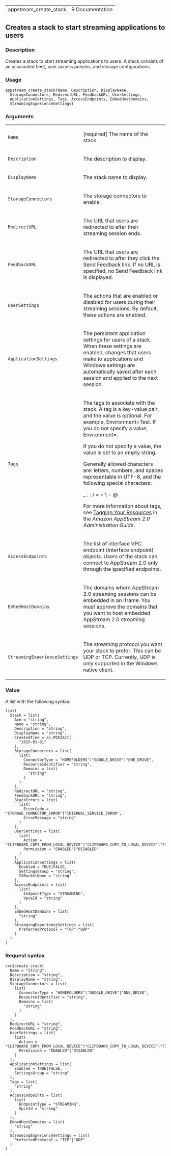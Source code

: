 <table style="width: 100%;">
<tbody>
<tr class="odd">
<td>appstream_create_stack</td>
<td style="text-align: right;">R Documentation</td>
</tr>
</tbody>
</table>

## Creates a stack to start streaming applications to users

### Description

Creates a stack to start streaming applications to users. A stack
consists of an associated fleet, user access policies, and storage
configurations.

### Usage

    appstream_create_stack(Name, Description, DisplayName,
      StorageConnectors, RedirectURL, FeedbackURL, UserSettings,
      ApplicationSettings, Tags, AccessEndpoints, EmbedHostDomains,
      StreamingExperienceSettings)

### Arguments

<table>
<colgroup>
<col style="width: 35%" />
<col style="width: 65%" />
</colgroup>
<tbody>
<tr class="odd">
<td><code id="appstream_create_stack_:_Name">Name</code></td>
<td><p>[required] The name of the stack.</p></td>
</tr>
<tr class="even">
<td><code
id="appstream_create_stack_:_Description">Description</code></td>
<td><p>The description to display.</p></td>
</tr>
<tr class="odd">
<td><code
id="appstream_create_stack_:_DisplayName">DisplayName</code></td>
<td><p>The stack name to display.</p></td>
</tr>
<tr class="even">
<td><code
id="appstream_create_stack_:_StorageConnectors">StorageConnectors</code></td>
<td><p>The storage connectors to enable.</p></td>
</tr>
<tr class="odd">
<td><code
id="appstream_create_stack_:_RedirectURL">RedirectURL</code></td>
<td><p>The URL that users are redirected to after their streaming
session ends.</p></td>
</tr>
<tr class="even">
<td><code
id="appstream_create_stack_:_FeedbackURL">FeedbackURL</code></td>
<td><p>The URL that users are redirected to after they click the Send
Feedback link. If no URL is specified, no Send Feedback link is
displayed.</p></td>
</tr>
<tr class="odd">
<td><code
id="appstream_create_stack_:_UserSettings">UserSettings</code></td>
<td><p>The actions that are enabled or disabled for users during their
streaming sessions. By default, these actions are enabled.</p></td>
</tr>
<tr class="even">
<td><code
id="appstream_create_stack_:_ApplicationSettings">ApplicationSettings</code></td>
<td><p>The persistent application settings for users of a stack. When
these settings are enabled, changes that users make to applications and
Windows settings are automatically saved after each session and applied
to the next session.</p></td>
</tr>
<tr class="odd">
<td><code id="appstream_create_stack_:_Tags">Tags</code></td>
<td><p>The tags to associate with the stack. A tag is a key-value pair,
and the value is optional. For example, Environment=Test. If you do not
specify a value, Environment=.</p>
<p>If you do not specify a value, the value is set to an empty
string.</p>
<p>Generally allowed characters are: letters, numbers, and spaces
representable in UTF-8, and the following special characters:</p>
<p>_ . : / = + \ - @</p>
<p>For more information about tags, see <a
href="https://docs.aws.amazon.com/appstream2/latest/developerguide/tagging-basic.html">Tagging
Your Resources</a> in the <em>Amazon AppStream 2.0 Administration
Guide</em>.</p></td>
</tr>
<tr class="even">
<td><code
id="appstream_create_stack_:_AccessEndpoints">AccessEndpoints</code></td>
<td><p>The list of interface VPC endpoint (interface endpoint) objects.
Users of the stack can connect to AppStream 2.0 only through the
specified endpoints.</p></td>
</tr>
<tr class="odd">
<td><code
id="appstream_create_stack_:_EmbedHostDomains">EmbedHostDomains</code></td>
<td><p>The domains where AppStream 2.0 streaming sessions can be
embedded in an iframe. You must approve the domains that you want to
host embedded AppStream 2.0 streaming sessions.</p></td>
</tr>
<tr class="even">
<td><code
id="appstream_create_stack_:_StreamingExperienceSettings">StreamingExperienceSettings</code></td>
<td><p>The streaming protocol you want your stack to prefer. This can be
UDP or TCP. Currently, UDP is only supported in the Windows native
client.</p></td>
</tr>
</tbody>
</table>

### Value

A list with the following syntax:

    list(
      Stack = list(
        Arn = "string",
        Name = "string",
        Description = "string",
        DisplayName = "string",
        CreatedTime = as.POSIXct(
          "2015-01-01"
        ),
        StorageConnectors = list(
          list(
            ConnectorType = "HOMEFOLDERS"|"GOOGLE_DRIVE"|"ONE_DRIVE",
            ResourceIdentifier = "string",
            Domains = list(
              "string"
            )
          )
        ),
        RedirectURL = "string",
        FeedbackURL = "string",
        StackErrors = list(
          list(
            ErrorCode = "STORAGE_CONNECTOR_ERROR"|"INTERNAL_SERVICE_ERROR",
            ErrorMessage = "string"
          )
        ),
        UserSettings = list(
          list(
            Action = "CLIPBOARD_COPY_FROM_LOCAL_DEVICE"|"CLIPBOARD_COPY_TO_LOCAL_DEVICE"|"FILE_UPLOAD"|"FILE_DOWNLOAD"|"PRINTING_TO_LOCAL_DEVICE"|"DOMAIN_PASSWORD_SIGNIN"|"DOMAIN_SMART_CARD_SIGNIN",
            Permission = "ENABLED"|"DISABLED"
          )
        ),
        ApplicationSettings = list(
          Enabled = TRUE|FALSE,
          SettingsGroup = "string",
          S3BucketName = "string"
        ),
        AccessEndpoints = list(
          list(
            EndpointType = "STREAMING",
            VpceId = "string"
          )
        ),
        EmbedHostDomains = list(
          "string"
        ),
        StreamingExperienceSettings = list(
          PreferredProtocol = "TCP"|"UDP"
        )
      )
    )

### Request syntax

    svc$create_stack(
      Name = "string",
      Description = "string",
      DisplayName = "string",
      StorageConnectors = list(
        list(
          ConnectorType = "HOMEFOLDERS"|"GOOGLE_DRIVE"|"ONE_DRIVE",
          ResourceIdentifier = "string",
          Domains = list(
            "string"
          )
        )
      ),
      RedirectURL = "string",
      FeedbackURL = "string",
      UserSettings = list(
        list(
          Action = "CLIPBOARD_COPY_FROM_LOCAL_DEVICE"|"CLIPBOARD_COPY_TO_LOCAL_DEVICE"|"FILE_UPLOAD"|"FILE_DOWNLOAD"|"PRINTING_TO_LOCAL_DEVICE"|"DOMAIN_PASSWORD_SIGNIN"|"DOMAIN_SMART_CARD_SIGNIN",
          Permission = "ENABLED"|"DISABLED"
        )
      ),
      ApplicationSettings = list(
        Enabled = TRUE|FALSE,
        SettingsGroup = "string"
      ),
      Tags = list(
        "string"
      ),
      AccessEndpoints = list(
        list(
          EndpointType = "STREAMING",
          VpceId = "string"
        )
      ),
      EmbedHostDomains = list(
        "string"
      ),
      StreamingExperienceSettings = list(
        PreferredProtocol = "TCP"|"UDP"
      )
    )

